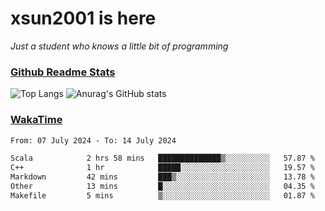 # xsun2001 is here

*Just a student who knows a little bit of programming*

### [Github Readme Stats](https://github.com/anuraghazra/github-readme-stats)

![Top Langs](https://github-readme-stats.vercel.app/api/top-langs/?username=xsun2001&layout=compact&theme=radical) ![Anurag's GitHub stats](https://github-readme-stats.vercel.app/api?username=xsun2001&show_icons=true&theme=radical)

### [WakaTime](https://wakatime.com)

<!--START_SECTION:waka-->

```txt
From: 07 July 2024 - To: 14 July 2024

Scala            2 hrs 58 mins   ██████████████▒░░░░░░░░░░   57.87 %
C++              1 hr            █████░░░░░░░░░░░░░░░░░░░░   19.57 %
Markdown         42 mins         ███▒░░░░░░░░░░░░░░░░░░░░░   13.78 %
Other            13 mins         █░░░░░░░░░░░░░░░░░░░░░░░░   04.35 %
Makefile         5 mins          ▒░░░░░░░░░░░░░░░░░░░░░░░░   01.87 %
```

<!--END_SECTION:waka-->
